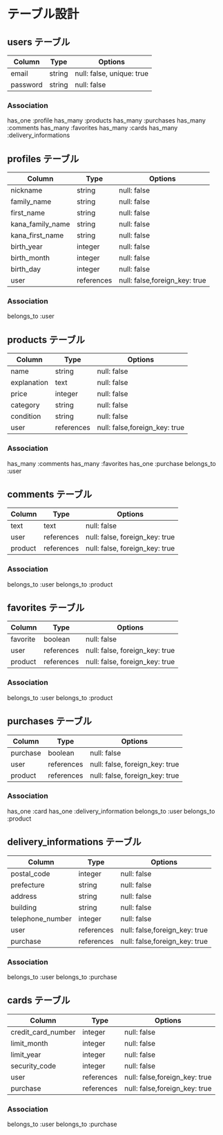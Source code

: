 # テーブル設計

## users テーブル

| Column   | Type   | Options                   |
| -------- | ------ | ------------------------- |
| email    | string | null: false, unique: true |
| password | string | null: false               |

### Association
has_one  :profile
has_many :products
has_many :purchases
has_many :comments
has_many :favorites
has_many :cards
has_many :delivery_informations

## profiles テーブル

| Column           | Type       | Options                       |
| ---------------- | ---------- | ----------------------------- |
| nickname         | string     | null: false                   |
| family_name      | string     | null: false                   |
| first_name       | string     | null: false                   |
| kana_family_name | string     | null: false                   |
| kana_first_name  | string     | null: false                   |
| birth_year       | integer    | null: false                   |
| birth_month      | integer    | null: false                   |
| birth_day        | integer    | null: false                   |
| user             | references | null: false,foreign_key: true |

### Association
belongs_to :user


## products テーブル

| Column      | Type       | Options                       |
| ----------- | ---------- | ----------------------------- |
| name        | string     | null: false                   |
| explanation | text       | null: false                   |
| price       | integer    | null: false                   |
| category    | string     | null: false                   |
| condition   | string     | null: false                   |
| user        | references | null: false,foreign_key: true |

### Association
has_many   :comments
has_many   :favorites
has_one    :purchase
belongs_to :user


## comments テーブル

| Column  | Type       | Options                        |
| ------- | ---------- | ------------------------------ |
| text    | text       | null: false                    |
| user    | references | null: false, foreign_key: true |
| product | references | null: false, foreign_key: true |

### Association
belongs_to :user
belongs_to :product


## favorites テーブル

| Column   | Type       | Options                        |
| -------- | ---------- | ------------------------------ |
| favorite | boolean    | null: false                    |
| user     | references | null: false, foreign_key: true |
| product  | references | null: false, foreign_key: true |

### Association
belongs_to :user
belongs_to :product


## purchases テーブル

| Column   | Type       | Options                        |
| -------- | ---------- | ------------------------------ |
| purchase | boolean    | null: false                    |
| user     | references | null: false, foreign_key: true |
| product  | references | null: false, foreign_key: true |

### Association
has_one    :card
has_one    :delivery_information
belongs_to :user
belongs_to :product


## delivery_informations テーブル

| Column           | Type       | Options                       |
| ---------------- | ---------- | ----------------------------- |
| postal_code      | integer    | null: false                   |
| prefecture       | string     | null: false                   |
| address          | string     | null: false                   |
| building         | string     | null: false                   |
| telephone_number | integer    | null: false                   |
| user             | references | null: false,foreign_key: true |
| purchase         | references | null: false,foreign_key: true |

### Association
belongs_to :user
belongs_to :purchase


## cards テーブル

| Column             | Type       | Options                       |
| ------------------ | ---------- | ----------------------------- |
| credit_card_number | integer    | null: false                   |
| limit_month        | integer    | null: false                   |
| limit_year         | integer    | null: false                   |
| security_code      | integer    | null: false                   |
| user               | references | null: false,foreign_key: true |
| purchase           | references | null: false,foreign_key: true |

### Association
belongs_to :user
belongs_to :purchase